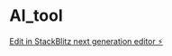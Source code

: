 # AI_tool

[Edit in StackBlitz next generation editor ⚡️](https://stackblitz.com/~/github.com/halc8312/AI_tool)